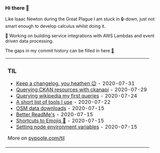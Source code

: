 ### Hi there 👋

Like Isaac Newton during the Great Plague I am stuck in 🔒-down, just not smart enough to develop calculus whilst doing it.

🔭 Working on building service integrations with AWS Lambdas and event driven data processing.

The gaps in my commit history can be filled in here [🦊](https://gitlab.com/cameron.j.poole)

<table><tr><td valign="top" width="100%">

### TIL
<!-- tils starts -->
* [Keep a changelog, you heathen 😉](https://www.pypoole.com/til/github/keep-a-changelog) - 2020-07-31
* [Querying CKAN resources with ckanapi](https://www.pypoole.com/til/tools/ckanapi) - 2020-07-29
* [Querying wikipedia my first queries](https://www.pypoole.com/til/tools/my-first-sparql-wikipedia) - 2020-07-24
* [A short list of tools I use](https://www.pypoole.com/til/tools/useful-programming-tools) - 2020-07-22
* [OSM data downloads](https://www.pypoole.com/til/gis/osm-data-downloads) - 2020-07-15
* [Better ReadMe's](https://www.pypoole.com/til/github/better-readmes) - 2020-07-15
* [Shortcuts to Emojis 🤯](https://www.pypoole.com/til/macosx/symbol-shorcut) - 2020-07-15
* [Setting node environment variables](https://www.pypoole.com/til/netlify/node-env-vars) - 2020-07-15
<!-- tils ends -->
More on [pypoole.com/til](https://pypoole.com/til/)
</td></tr></table>

<!--
**Mappboy/Mappboy** is a ✨ _special_ ✨ repository because its `README.md` (this file) appears on your GitHub profile.

Here are some ideas to get you started:

- 🔭 I’m currently working on ...
- 🌱 I’m currently learning ...
- 👯 I’m looking to collaborate on ...
- 🤔 I’m looking for help with ...
- 💬 Ask me about ...
- 📫 How to reach me: ...
- 😄 Pronouns: ...
- ⚡ Fun fact: ...
-->
